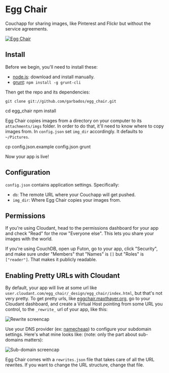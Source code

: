 # Egg Chair

Couchapp for sharing images, like Pinterest and Flickr but without the service agreements.

[![Egg Chair](http://upload.wikimedia.org/wikipedia/commons/e/e6/The_Egg_Chair.jpg)](http://en.wikipedia.org/wiki/Egg_\(chair\))

## Install

Before we begin, you'll need to install these:

* [node.js](http://nodejs.org/): download and install manually.
* [grunt](http://gruntjs.com/): `npm install -g grunt-cli`

Then get the repo and its dependencies:

	git clone git://github.com/garbados/egg_chair.git
  cd egg_chair
	npm install

Egg Chair copies images from a directory on your computer to its `attachments/imgs` folder. In order to do that, it'll need to know where to copy images from. In `config.json` set `img_dir` accordingly. It defaults to `~/Pictures`.

  cp config.json.example config.json
	grunt

Now your app is live!

## Configuration

`config.json` contains application settings. Specifically:

* `db`: The remote URL where your Couchapp will get pushed.
* `img_dir`: Where Egg Chair copies your images from.

## Permissions

If you're using Cloudant, head to the permissions dashboard for your app and check "Read" for the row "Everyone else". This lets you share your images with the world.

If you're using CouchDB, open up Futon, go to your app, click "Security", and make sure under "Members" that "Names" is `[]` but "Roles" is `["reader"]`. That makes it publicly readable.

## Enabling Pretty URLs with Cloudant

By default, your app will live at some url like `user.cloudant.com/egg_chair/_design/egg_chair/index.html`, but that's not very pretty. To get pretty urls, like [eggchair.maxthayer.org](http://eggchair.maxthayer.org), go to your Cloudant dashboard, and create a Virtual Host pointing from some URL you control, to the `_rewrite_` url of your app, like this:

![Rewrite screencap](https://garbados.cloudant.com/egg_chair/Screen%20Shot%202013-06-23%20at%2010.04.52%20PM.png/img)

Use your DNS provider (ex: [namecheap](http://www.namecheap.com/)) to configure your subdomain settings. Here's what mine looks like: (note: only the part about sub-domains matters):

![Sub-domain screencap](http://garbados.cloudant.com/egg_chair/Screen%20Shot%202013-06-23%20at%2010.06.55%20PM.png/img)

Egg Chair comes with a `rewrites.json` file that takes care of all the URL rewrites. If you want to change the URL structure, change that file.
